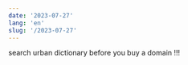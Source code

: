 ```yaml
---
date: '2023-07-27'
lang: 'en'
slug: '/2023-07-27'
---
```


search urban dictionary before you buy a domain !!!
